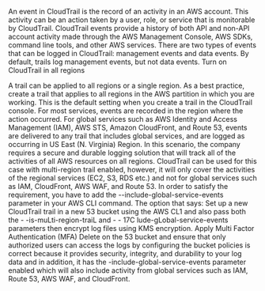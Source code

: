 An event in CloudTrail is the record of an activity in an AWS account. This activity can be an action taken by a user, role, or service that is monitorable by CloudTrail. CloudTrail events provide a history of both API and non-API account activity made through the AWS Management Console, AWS SDKs, command line tools, and other AWS services. There are two types of events that can be logged in CloudTrail: management events and data events. By default, trails log management events, but not data events. 
Turn on CloudTrail in all regions 

A trail can be applied to all regions or a single region. As a best practice, create a trail that applies to all regions in the AWS partition in which you are working. This is the default setting when you create a trail in the CloudTrail console. For most services, events are recorded in the region where the action occurred. For global services such as AWS Identity and Access Management (IAM), AWS STS, Amazon CloudFront, and Route 53, events are delivered to any trail that includes global services, and are logged as occurring in US East (N. Virginia) Region. In this scenario, the company requires a secure and durable logging solution that will track all of the activities of all AWS resources on all regions. CloudTrail can be used for this case with multi-region trail enabled, however, it will only cover the activities of the regional services (EC2, S3, RDS etc.) and not for global services such as IAM, CloudFront, AWS WAF, and Route 53. In order to satisfy the requirement, you have to add the --include-global-service-events parameter in your AWS CLI command. The option that says: Set up a new CloudTrail trail in a new 53 bucket using the AWS CL1 and also pass both the - -is-muLti-region-traiL and - - 17C lude-gLobal-service-events parameters then encrypt log files using KMS encryption. Apply Multi Factor Authentication (MFA) Delete on the 53 bucket and ensure that only authorized users can access the logs by configuring the bucket policies is correct because it provides security, integrity, and durability to your log data and in addition, it has the -include-global-service-events parameter enabled which will also include activity from global services such as IAM, Route 53, AWS WAF, and CloudFront. 
